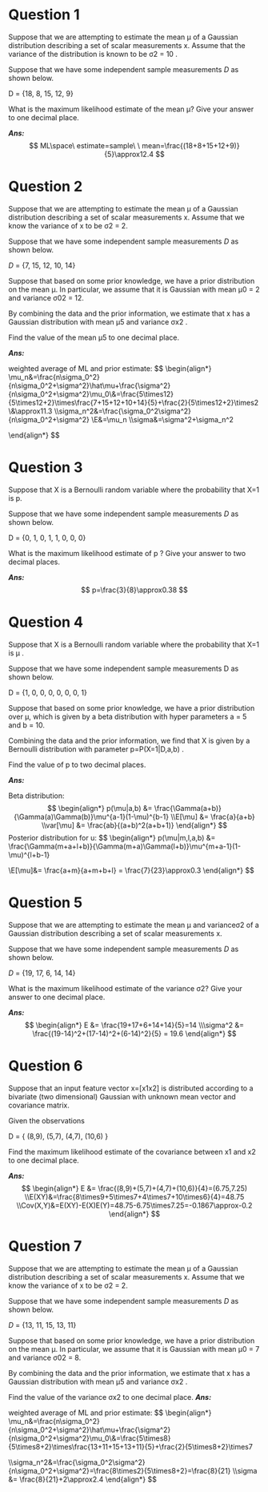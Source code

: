 # Question 1

Suppose that we are attempting to estimate the mean μ of a Gaussian distribution describing a set of scalar measurements x. Assume that the variance of the distribution is known to be σ2 = 10 .

Suppose that we have some independent sample measurements *D* as shown below.

D = {18, 8, 15, 12, 9}

What is the maximum likelihood estimate of the mean μ? Give your answer to one decimal place.

***Ans:***
$$
ML\space\ estimate=sample\ \ mean=\frac{(18+8+15+12+9)}{5}\approx12.4
$$

# Question 2

Suppose that we are attempting to estimate the mean μ of a Gaussian distribution describing a set of scalar measurements x. Assume that we know the variance of x to be σ2 = 2.

Suppose that we have some independent sample measurements *D* as shown below.

*D* = {7, 15, 12, 10, 14}

Suppose that based on some prior knowledge, we have a prior distribution on the mean μ. In particular, we assume that it is Gaussian with mean μ0 = 2 and variance σ02  = 12.

By combining the data and the prior information, we estimate that x has a Gaussian distribution with mean μ5  and variance σx2 .

Find the value of the mean μ5 to one decimal place. 

***Ans:***

weighted average of ML and prior estimate:
$$
\begin{align*}
\mu_n&=\frac{n\sigma_0^2}{n\sigma_0^2+\sigma^2}\hat\mu+\frac{\sigma^2}{n\sigma_0^2+\sigma^2}\mu_0\\&=\frac{5\times12}{5\times12+2}\times\frac{7+15+12+10+14}{5}+\frac{2}{5\times12+2}\times2
\\&\approx11.3
\\\sigma_n^2&=\frac{\sigma_0^2\sigma^2}{n\sigma_0^2+\sigma^2}
\\E&=\mu_n
\\\sigma&=\sigma^2+\sigma_n^2

\end{align*}
$$

# Question 3

Suppose that X is a Bernoulli random variable where the probability that X=1 is p.

Suppose that we have some independent sample measurements *D* as shown below.

D = {0, 1, 0, 1, 1, 0, 0, 0}

What is the maximum likelihood estimate of p ? Give your answer to two decimal places.

***Ans:***
$$
p=\frac{3}{8}\approx0.38
$$

# Question 4

Suppose that X is a Bernoulli random variable where the probability that X=1 is μ .

Suppose that we have some independent sample measurements D  as shown below.

D = {1, 0, 0, 0, 0, 0, 0, 1}

Suppose that based on some prior knowledge, we have a prior distribution over μ, which is given by a beta distribution with hyper parameters a  = 5 and b  = 10. 

Combining the data and the prior information, we find that X is given by a Bernoulli distribution with parameter p=P(X=1|D,a,b) .

Find the value of p to two decimal places.

***Ans:***

Beta distribution:
$$
\begin{align*}
p(\mu|a,b) &= \frac{\Gamma(a+b)}{\Gamma(a)\Gamma(b)}\mu^{a-1}(1-\mu)^{b-1}
\\E[\mu] &= \frac{a}{a+b}
\\var[\mu] &= \frac{ab}{(a+b)^2(a+b+1)}
\end{align*}
$$
Posterior distribution for u:
$$
\begin{align*}
p(\mu|m,l,a,b) &= \frac{\Gamma(m+a+l+b)}{\Gamma(m+a)\Gamma(l+b)}\mu^{m+a-1}(1-\mu)^{l+b-1}

\\E[\mu]&= \frac{a+m}{a+m+b+l} = \frac{7}{23}\approx0.3
\end{align*}
$$

# Question 5

Suppose that we are attempting to estimate the mean μ and varianceσ2 of a Gaussian distribution describing a set of scalar measurements x. 

Suppose that we have some independent sample measurements *D* as shown below.

*D* = {19, 17, 6, 14, 14}

What is the maximum likelihood estimate of the variance σ2? Give your answer to one decimal place.

***Ans:***
$$
\begin{align*}
E &= \frac{19+17+6+14+14}{5}=14
\\\sigma^2 &= \frac{(19-14)^2+(17-14)^2+(6-14)^2}{5} = 19.6
\end{align*}
$$

# Question 6

Suppose that an input feature vector x=[x1x2] is distributed according to a bivariate (two dimensional) Gaussian with unknown mean vector and covariance matrix.

Given the observations

D = { (8,9), (5,7), (4,7), (10,6) }

Find the maximum likelihood estimate of the covariance between x1 and x2 to one decimal place.

***Ans:***
$$
\begin{align*}
E &= \frac{(8,9)+(5,7)+(4,7)+(10,6)}{4}=(6.75,7.25)
\\E(XY)&=\frac{8\times9+5\times7+4\times7+10\times6}{4}=48.75
\\Cov(X,Y)&=E(XY)-E(X)E(Y)=48.75-6.75\times7.25=-0.1867\approx-0.2
\end{align*}
$$

# Question 7

Suppose that we are attempting to estimate the mean μ of a Gaussian distribution describing a set of scalar measurements x. Assume that we know the variance of x to be σ2 = 2.

Suppose that we have some independent sample measurements *D* as shown below.

*D* = {13, 11, 15, 13, 11}

Suppose that based on some prior knowledge, we have a prior distribution on the mean μ. In particular, we assume that it is Gaussian with mean μ0 = 7 and variance σ02  = 8.

By combining the data and the prior information, we estimate that x has a Gaussian distribution with mean μ5  and variance σx2 .

Find the value of the variance σx2 to one decimal place. 
***Ans:***

weighted average of ML and prior estimate:
$$
\begin{align*}
\mu_n&=\frac{n\sigma_0^2}{n\sigma_0^2+\sigma^2}\hat\mu+\frac{\sigma^2}{n\sigma_0^2+\sigma^2}\mu_0\\&=\frac{5\times8}{5\times8+2}\times\frac{13+11+15+13+11}{5}+\frac{2}{5\times8+2}\times7

\\\sigma_n^2&=\frac{\sigma_0^2\sigma^2}{n\sigma_0^2+\sigma^2}=\frac{8\times2}{5\times8+2}=\frac{8}{21}
\\\sigma &= \frac{8}{21}+2\approx2.4
\end{align*}
$$
